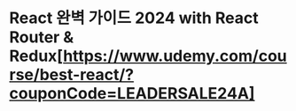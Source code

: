 # React 완벽 가이드 2024 with React Router & Redux[https://www.udemy.com/course/best-react/?couponCode=LEADERSALE24A]
